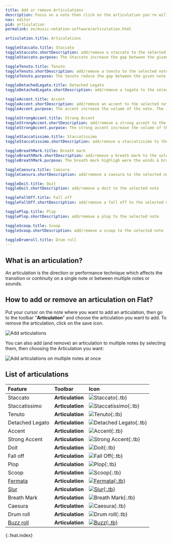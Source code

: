 ```yaml
---
title: Add or remove Articulations
description: Focus on a note then click on the articulation you're willing to add. Click again to remove it
nav: editor
pid: articulation
permalink: en/music-notation-software/articulation.html

articulation.title: Articulations

toggleStaccato.title: Staccato
toggleStaccato.shortDescription: add/remove a staccato to the selected note
toggleStaccato.purpose: The Staccato increase the gap between the given note and the following one, so they sound "detached". The impact on the playback is that the note duration is slightly shorter.

toggleTenuto.title: Tenuto
toggleTenuto.shortDescription: add/remove a tenuto to the selected note
toggleTenuto.purpose: The tenuto reduce the gap between the given note and the following one, so they sound "connected". The impact on the playback is that the note duration is slightly longer.

toggleDetachedLegato.title: Detached Legato
toggleDetachedLegato.shortDescription: add/remove a legato to the selected note

toggleAccent.title: Accent
toggleAccent.shortDescription: add/remove an accent to the selected note
toggleAccent.purpose: The accent increase the volume of the note. The impact on the playback is that the note is played louder.

toggleStrongAccent.title: Strong Accent
toggleStrongAccent.shortDescription: add/remove a strong accent to the selected note
toggleStrongAccent.purpose: The strong accent increase the volume of the note. The impact on the playback is that the note is played much louder.

toggleStaccatissimo.title: Staccatissimo
toggleStaccatissimo.shortDescription: add/remove a staccatissimo to the selected note

toggleBreathMark.title: Breath mark
toggleBreathMark.shortDescription: add/remove a breath mark to the selected note
toggleBreathMark.purpose: The breath mark highligh were the winds & brass players can breath in.

toggleCaesura.title: Caesura
toggleCaesura.shortDescription: add/remove a caesura to the selected note

toggleDoit.title: Doit
toggleDoit.shortDescription: add/remove a doit to the selected note

toggleFallOff.title: Fall off
toggleFallOff.shortDescription: add/remove a fall off to the selected note

togglePlop.title: Plop
togglePlop.shortDescription: add/remove a plop to the selected note

toggleScoop.title: Scoop
toggleScoop.shortDescription: add/remove a scoop to the selected note

toggleDrumroll.title: Drum roll
---
```


## What is an articulation?

An articulation is the direction or performance technique which affects the transition or continuity on a single note or between multiple notes or sounds. 

## How to add or remove an articulation on Flat?

Put your cursor on the note where you want to add an articulation, then go to the toolbar "**Articulation**" and choose the articulation you want to add. To remove the articulation, click on the save icon.

![Add articulations](/help/assets/img/editor/articulations.gif)

You can also add (and remove) an articulation to multiple notes by selecting them, then choosing the Articulation you want:

![Add articulations on multiple notes at once](/help/assets/img/editor/articulations-selection.gif)

## List of articulations

| Feature | Toolbar | Icon |
|:--------|:--------|:-----|
| Staccato | **Articulation** | ![Staccato](https://prod.flat-cdn.com/img/icons/editorActions/staccato.svg){:.tb} |
| Staccatissimo | **Articulation** | ![Staccatissimo](https://prod.flat-cdn.com/img/icons/editorActions/staccatissimo.svg){:.tb} |
| Tenuto | **Articulation** | ![Tenuto](https://prod.flat-cdn.com/img/icons/editorActions/tenuto.svg){:.tb} |
| Detached Legato | **Articulation** | ![Detached Legato](https://prod.flat-cdn.com/img/icons/editorActions/detachedlegato.svg){:.tb} |
| Accent | **Articulation** | ![Accent](https://prod.flat-cdn.com/img/icons/editorActions/accent.svg){:.tb} |
| Strong Accent | **Articulation** | ![Strong Accent](https://prod.flat-cdn.com/img/icons/editorActions/strongaccent.svg){:.tb} |
| Doit | **Articulation** | ![Doit](https://prod.flat-cdn.com/img/icons/editorActions/doit.svg){:.tb} |
| Fall off | **Articulation** | ![Fall Off](https://prod.flat-cdn.com/img/icons/editorActions/falloff.svg){:.tb} |
| Plop | **Articulation** | ![Plop](https://prod.flat-cdn.com/img/icons/editorActions/plop.svg){:.tb} |
| Scoop | **Articulation** | ![Scoop](https://prod.flat-cdn.com/img/icons/editorActions/scoop.svg){:.tb} |
| [Fermata](/help/en/music-notation-software/fermata.html) | **Articulation** | [![Fermata](https://prod.flat-cdn.com/img/icons/editorActions/fermata.svg){:.tb}](/help/en/music-notation-software/fermata.html) |
| [Slur](/help/en/music-notation-software/slur.html) | **Articulation** | [![Slur](https://prod.flat-cdn.com/img/icons/editorActions/slurs.svg){:.tb}](/help/en/music-notation-software/slur.html) |
| Breath Mark | **Articulation** | ![Breath Mark](https://prod.flat-cdn.com/img/icons/editorActions/breathmark.svg){:.tb} |
| Caesura | **Articulation** | ![Caesura](https://prod.flat-cdn.com/img/icons/editorActions/caesura.svg){:.tb} |
| Drum roll | **Articulation** | ![Drum roll](https://prod.flat-cdn.com/img/icons/editorActions/drumroll3.svg){:.tb} |
| [Buzz roll](/help/en/music-notation-software/buzznote.html) | **Articulation** | [![Buzz](https://prod.flat-cdn.com/img/icons/editorActions/buzzroll.svg){:.tb}](/help/en/music-notation-software/buzznote.html) |
{:.feat.index}
